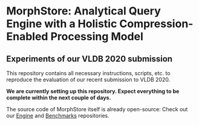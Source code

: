 # MorphStore: Analytical Query Engine with a Holistic Compression-Enabled Processing Model
## Experiments of our VLDB 2020 submission

This repository contains all necessary instructions, scripts, etc. to reproduce the evaluation of our recent submission to VLDB 2020.

**We are currently setting up this repository. Expect everything to be complete within the next couple of days.**

The source code of MorphStore itself is already open-source: Check out our [Engine](https://github.com/MorphStore/Engine) and [Benchmarks](https://github.com/MorphStore/Benchmarks) repositories.
